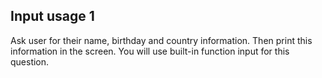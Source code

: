 ## Input usage 1

Ask user for their name, birthday and country information.
Then print this information in the screen.
You will use built-in function input for this question.



